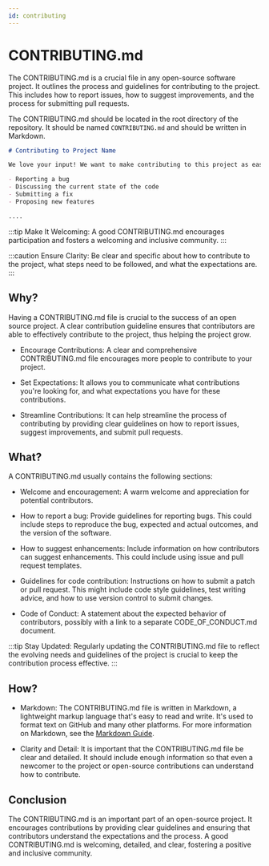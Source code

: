 ```yaml
---
id: contributing
---
```


# CONTRIBUTING.md

The CONTRIBUTING.md is a crucial file in any open-source software project. It outlines the process and guidelines for contributing to the project. This includes how to report issues, how to suggest improvements, and the process for submitting pull requests.

The CONTRIBUTING.md should be located in the root directory of the repository. It should be named `CONTRIBUTING.md` and should be written in Markdown.

```markdown title="/CONTRIBUTING.md"
# Contributing to Project Name

We love your input! We want to make contributing to this project as easy and transparent as possible, whether it's:

- Reporting a bug
- Discussing the current state of the code
- Submitting a fix
- Proposing new features

....
```

:::tip
Make It Welcoming: A good CONTRIBUTING.md encourages participation and fosters a welcoming and inclusive community.
:::

:::caution
Ensure Clarity: Be clear and specific about how to contribute to the project, what steps need to be followed, and what the expectations are.
:::

## Why?

Having a CONTRIBUTING.md file is crucial to the success of an open source project. A clear contribution guideline ensures that contributors are able to effectively contribute to the project, thus helping the project grow.

- Encourage Contributions: A clear and comprehensive CONTRIBUTING.md file encourages more people to contribute to your project.

- Set Expectations: It allows you to communicate what contributions you're looking for, and what expectations you have for these contributions.

- Streamline Contributions: It can help streamline the process of contributing by providing clear guidelines on how to report issues, suggest improvements, and submit pull requests.

## What?

A CONTRIBUTING.md usually contains the following sections:

- Welcome and encouragement: A warm welcome and appreciation for potential contributors.

- How to report a bug: Provide guidelines for reporting bugs. This could include steps to reproduce the bug, expected and actual outcomes, and the version of the software.

- How to suggest enhancements: Include information on how contributors can suggest enhancements. This could include using issue and pull request templates.

- Guidelines for code contribution: Instructions on how to submit a patch or pull request. This might include code style guidelines, test writing advice, and how to use version control to submit changes.

- Code of Conduct: A statement about the expected behavior of contributors, possibly with a link to a separate CODE_OF_CONDUCT.md document.

:::tip
Stay Updated: Regularly updating the CONTRIBUTING.md file to reflect the evolving needs and guidelines of the project is crucial to keep the contribution process effective.
:::

## How?

- Markdown: The CONTRIBUTING.md file is written in Markdown, a lightweight markup language that's easy to read and write. It's used to format text on GitHub and many other platforms. For more information on Markdown, see the [Markdown Guide](https://www.markdownguide.org/).

- Clarity and Detail: It is important that the CONTRIBUTING.md file be clear and detailed. It should include enough information so that even a newcomer to the project or open-source contributions can understand how to contribute.

## Conclusion

The CONTRIBUTING.md is an important part of an open-source project. It encourages contributions by providing clear guidelines and ensuring that contributors understand the expectations and the process. A good CONTRIBUTING.md is welcoming, detailed, and clear, fostering a positive and inclusive community.
